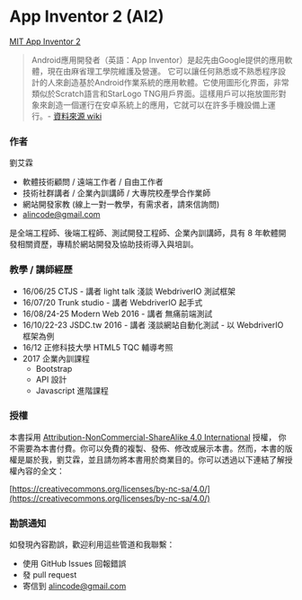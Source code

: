 # App Inventor 2 (AI2)

[MIT App Inventor 2](http://ai2.appinventor.mit.edu/)

> Android應用開發者（英語：App Inventor）是起先由Google提供的應用軟體，現在由麻省理工學院維護及營運。
它可以讓任何熟悉或不熟悉程序設計的人來創造基於Android作業系統的應用軟體。它使用圖形化界面，非常類似於Scratch語言和StarLogo TNG用戶界面。這樣用戶可以拖放圖形對象來創造一個運行在安卓系統上的應用，它就可以在許多手機設備上運行。- [資料來源 wiki](https://zh.wikipedia.org/wiki/MIT%E5%BA%94%E7%94%A8%E5%BC%80%E5%8F%91%E8%80%85)

### 作者

劉艾霖

* 軟體技術顧問 / 遠端工作者 / 自由工作者
* 技術社群講者 / 企業內訓講師 / 大專院校產學合作業師
* 網站開發家教 (線上一對一教學，有需求者，請來信詢問)
* alincode@gmail.com

是全端工程師、後端工程師、測試開發工程師、企業內訓講師，具有 8 年軟體開發相關資歷，專精於網站開發及協助技術導入與培訓。

### 教學 / 講師經歷

* 16/06/25 CTJS - 講者 light talk 淺談 WebdriverIO 測試框架
* 16/07/20 Trunk studio - 講者 WebdriverIO 起手式
* 16/08/24-25 Modern Web 2016 - 講者 無痛前端測試
* 16/10/22-23 JSDC.tw 2016 - 講者 淺談網站自動化測試 - 以 WebdriverIO 框架為例
* 16/12 正修科技大學 HTML5 TQC 輔導考照
* 2017 企業內訓課程
  * Bootstrap
  * API 設計
  * Javascript 進階課程

### 授權

本書採用 [Attribution-NonCommercial-ShareAlike 4.0 International](https://creativecommons.org/licenses/by-nc-sa/4.0/legalcode) 授權， 你不需要為本書付費。你可以免費的複製、發佈、修改或展示本書。然而，本書的版權是屬於我，劉艾霖，並且請勿將本書用於商業目的。你可以透過以下連結了解授權內容的全文：

[https://creativecommons.org/licenses/by-nc-sa/4.0/](https://creativecommons.org/licenses/by-nc-sa/4.0/)

### 勘誤通知

如發現內容勘誤，歡迎利用這些管道和我聯繫：

* 使用 GitHub Issues 回報錯誤
* 發 pull request
* 寄信到 alincode@gmail.com

